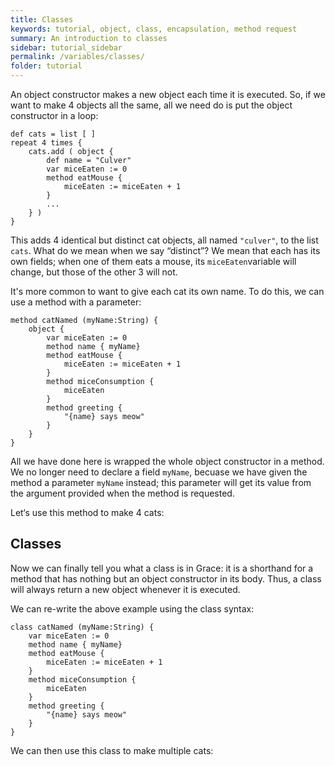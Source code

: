 ```yaml
---
title: Classes
keywords: tutorial, object, class, encapsulation, method request
summary: An introduction to classes
sidebar: tutorial_sidebar
permalink: /variables/classes/
folder: tutorial
---
```

An object constructor makes a new object each time it is executed. 
So, if we want to make 4 objects all the same, all we need do is put the
object constructor in a loop:

```
def cats = list [ ]
repeat 4 times {
    cats.add ( object {
        def name = "Culver"
        var miceEaten := 0
        method eatMouse {
            miceEaten := miceEaten + 1
        }
        ...
    } )
}
```
This adds 4 identical but distinct cat objects, all named `"culver"`, to the list `cats`.
What do we mean when we say “distinct”?  We mean that each has its own fields;
when one of them eats a mouse, its 
`miceEaten`variable will change, but those of the other 3 will not.

It's more common to want to give each cat its own name.  To do this, we can use a 
method with a parameter:

```
method catNamed (myName:String) {
    object {
        var miceEaten := 0
        method name { myName} 
        method eatMouse {
            miceEaten := miceEaten + 1
        }
        method miceConsumption {
            miceEaten
        }
        method greeting {
            "{name} says meow"
        }
    }
}
```
All we have done here is wrapped the whole object constructor in a method.
We no longer need to declare a field `myName`, becuase we have given the method a
parameter `myName` instead; this parameter will get its value from the argument 
provided when the method is requested.

Let‘s use this method to make 4 cats:

<object id="example-1" data="{{site.editor}}?object+method" width="100%" height="550px"> </object>
  
## Classes

Now we can finally tell you what a class is in Grace: it is a shorthand for
a method that has nothing but an object constructor in its body.  Thus, a 
class will always return a new object whenever it is executed.

We can re-write the above example using the class syntax:

```
class catNamed (myName:String) {
    var miceEaten := 0
    method name { myName} 
    method eatMouse {
        miceEaten := miceEaten + 1
    }
    method miceConsumption {
        miceEaten
    }
    method greeting {
        "{name} says meow"
    }
}
```
We can then use this class to make multiple cats:
<object id="example-1" data="{{site.editor}}?class+method" width="100%" height="550px"> </object>


